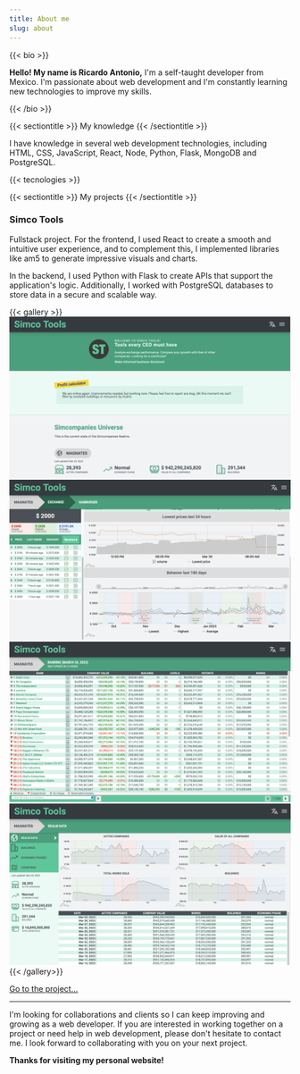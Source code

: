 ```yaml
---
title: About me
slug: about
---
```


{{< bio >}}

<p><strong>Hello! My name is Ricardo Antonio,</strong> I'm a self-taught developer from Mexico. I'm passionate about web development and I'm constantly learning new technologies to improve my skills. </P>
{{< /bio >}}

{{< sectiontitle >}}
My knowledge
{{< /sectiontitle >}}

I have knowledge in several web development technologies, including HTML, CSS, JavaScript, React, Node, Python, Flask, MongoDB and PostgreSQL.

{{< tecnologies >}}

{{< sectiontitle >}}
My projects
{{< /sectiontitle >}}

### Simco Tools

Fullstack project. For the frontend, I used React to create a smooth and intuitive user experience, and to complement this, I implemented libraries like am5 to generate impressive visuals and charts.

In the backend, I used Python with Flask to create APIs that support the application's logic. Additionally, I worked with PostgreSQL databases to store data in a secure and scalable way.

{{< gallery >}}
<img src="simcotools-01.png" role="presentation"/>
<img src="simcotools-02.png" role="presentation"/>
<img src="simcotools-03.png" role="presentation"/>
<img src="simcotools-04.png" role="presentation"/>
{{< /gallery>}}

[Go to the project...](https://simcotools.app)

---

I'm looking for collaborations and clients so I can keep improving and growing as a web developer. If you are interested in working together on a project or need help in web development, please don't hesitate to contact me. I look forward to collaborating with you on your next project.

**Thanks for visiting my personal website!**
